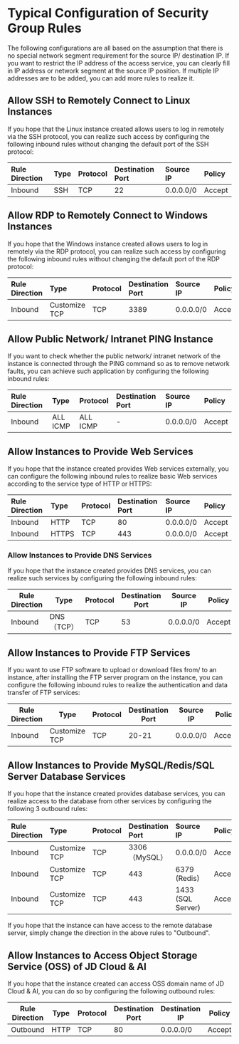 # Typical Configuration of Security Group Rules
The following configurations are all based on the assumption that there is no special network segment requirement for the source IP/ destination IP. If you want to restrict the IP address of the access service, you can clearly fill in IP address or network segment at the source IP position. If multiple IP addresses are to be added, you can add more rules to realize it.
## Allow SSH to Remotely Connect to Linux Instances
If you hope that the Linux instance created allows users to log in remotely via the SSH protocol, you can realize such access by configuring the following inbound rules without changing the default port of the SSH protocol:

|  **Rule Direction**   |  **Type**   |  **Protocol**   |  **Destination Port**   |  **Source IP**   |  **Policy**   |
| :--- | :--- | :--- | :--- | :--- | :--- |
|  Inbound   |  SSH   |   TCP |   22  |  0.0.0.0/0   |  Accept   |

## Allow RDP to Remotely Connect to Windows Instances
If you hope that the Windows instance created allows users to log in remotely via the RDP protocol, you can realize such access by configuring the following inbound rules without changing the default port of the RDP protocol:

|  **Rule Direction**   |  **Type**   |  **Protocol**   |  **Destination Port**   |  **Source IP**   |  **Policy**   |
| :--- | :--- | :--- | :--- | :--- | :--- |
|  Inbound  |  Customize TCP |   TCP |   3389  |  0.0.0.0/0   |  Accept   |

## Allow Public Network/ Intranet PING Instance
If you want to check whether the public network/ intranet network of the instance is connected through the PING command so as to remove network faults, you can achieve such application by configuring the following inbound rules:

|  **Rule Direction**   |  **Type**   |  **Protocol**   |  **Destination Port**   |  **Source IP**   |  **Policy**   |
| :--- | :--- | :--- | :--- | :--- | :--- |
|Inbound | ALL ICMP|  ALL ICMP |   -  |  0.0.0.0/0   |  Accept   |

## Allow Instances to Provide Web Services
If you hope that the instance created provides Web services externally, you can configure the following inbound rules to realize basic Web services according to the service type of HTTP or HTTPS:

|  **Rule Direction**   |  **Type**   |  **Protocol**   |  **Destination Port**   |  **Source IP**   |  **Policy**   |
| :--- | :--- | :--- | :--- | :--- | :--- |
|  Inbound   | HTTP |   TCP |   80  |  0.0.0.0/0   |  Accept   |
|  Inbound   |  HTTPS |   TCP |   443  |  0.0.0.0/0   |  Accept   |

### Allow Instances to Provide DNS Services
If you hope that the instance created provides DNS services, you can realize such services by configuring the following inbound rules:

|  **Rule Direction**   |  **Type**   |  **Protocol**   |  **Destination Port**   |  **Source IP**   |  **Policy**   |
| --- | --- | --- | --- | --- | --- |
|  Inbound   | DNS（TCP） |   TCP |   53 |  0.0.0.0/0   |  Accept   |

## Allow Instances to Provide FTP Services
If you want to use FTP software to upload or download files from/ to an instance, after installing the FTP server program on the instance, you can configure the following inbound rules to realize the authentication and data transfer of FTP services:

|  **Rule Direction**   |  **Type**   |  **Protocol**   |  **Destination Port**   |  **Source IP**   |  **Policy**   |
| --- | --- | --- | --- | --- | --- |
|  Inbound   | Customize TCP |   TCP |   20-21 |  0.0.0.0/0   |  Accept   |

## Allow Instances to Provide MySQL/Redis/SQL Server Database Services
If you hope that the instance created provides database services, you can realize access to the database from other services by configuring the following 3 outbound rules:

|  **Rule Direction**   |  **Type**   |  **Protocol**   |  **Destination Port**   |  **Source IP**   |  **Policy**   |
| :--- | :--- | :--- | :--- | :--- | :--- |
|  Inbound   |Customize TCP |   TCP |   3306（MySQL）  |  0.0.0.0/0   |  Accept   |
|  Inbound   |  Customize TCP |   TCP |   443  |  6379 (Redis)   |  Accept   |
|  Inbound   |  Customize TCP |   TCP |   443  |  1433 (SQL Server)   |  Accept   |
If you hope that the instance can have access to the remote database server, simply change the direction in the above rules to "Outbound".

## Allow Instances to Access Object Storage Service (OSS) of JD Cloud & AI
If you hope that the instance created can access OSS domain name of JD Cloud & AI, you can do so by configuring the following outbound rules:

|  **Rule Direction**   |  **Type**   |  **Protocol**   |  **Destination Port**   |  **Destination IP**   |  **Policy**   |
| --- | --- | --- | --- | --- | --- |
|  Outbound   | HTTP |   TCP |   80 |  0.0.0.0/0   |  Accept   |


